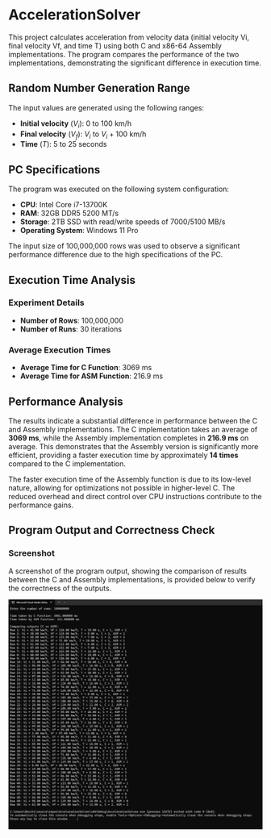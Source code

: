 # AccelerationSolver
This project calculates acceleration from velocity data (initial velocity Vi, final velocity Vf, and time T) using both C and x86-64 Assembly implementations. The program compares the performance of the two implementations, demonstrating the significant difference in execution time.

## Random Number Generation Range
The input values are generated using the following ranges:

- **Initial velocity** ($V_i$): 0 to 100 km/h
- **Final velocity** ($V_f$): $V_i$ to $V_i + 100$ km/h
- **Time** ($T$): 5 to 25 seconds


## PC Specifications
The program was executed on the following system configuration:
- **CPU**: Intel Core i7-13700K
- **RAM**: 32GB DDR5 5200 MT/s
- **Storage**: 2TB SSD with read/write speeds of 7000/5100 MB/s
- **Operating System**: Windows 11 Pro

The input size of 100,000,000 rows was used to observe a significant performance difference due to the high specifications of the PC.

## Execution Time Analysis

### Experiment Details
- **Number of Rows**: 100,000,000
- **Number of Runs**: 30 iterations

### Average Execution Times
- **Average Time for C Function**: 3069 ms
- **Average Time for ASM Function**: 216.9 ms

## Performance Analysis
The results indicate a substantial difference in performance between the C and Assembly implementations. The C implementation takes an average of **3069 ms**, while the Assembly implementation completes in **216.9 ms** on average. This demonstrates that the Assembly version is significantly more efficient, providing a faster execution time by approximately **14 times** compared to the C implementation.

The faster execution time of the Assembly function is due to its low-level nature, allowing for optimizations not possible in higher-level C. The reduced overhead and direct control over CPU instructions contribute to the performance gains.

## Program Output and Correctness Check

### Screenshot
A screenshot of the program output, showing the comparison of results between the C and Assembly implementations, is provided below to verify the correctness of the outputs.

![Screenshot](testresult.png)
